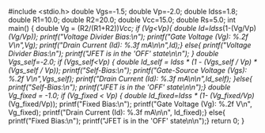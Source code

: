 
#include <stdio.h>
double Vgs=-1.5;
double Vp=-2.0;
double Idss=1.8;
double R1=10.0;
double R2=20.0;
double Vcc=15.0;
double Rs=5.0;
int main() {
double Vg = (R2/(R1+R2))*Vcc;
if (Vg<Vp){
    double Id=Idss*(1-(Vg/Vp)*(Vg/Vp));
    printf("Voltage Divider Bias:\n");
    printf("Gate Voltage (Vg): %.2f V\n",Vg);
    printf("Drain Current (Id): %.3f mA\n\n",Id);} 
    else{
        printf("Voltage Divider Bias:\n");
        printf("JFET is in the 'OFF' state\n\n");
    }
    double Vgs_self=-2.0;
    if (Vgs_self<Vp) {
        double Id_self = Idss * (1 - (Vgs_self / Vp) * (Vgs_self / Vp));
        printf("Self-Bias:\n");
        printf("Gate-Source Voltage (Vgs): %.2f V\n",Vgs_self);
        printf("Drain Current (Id): %.3f mA\n\n",Id_self);
    }else{
        printf("Self-Bias:\n");
        printf("JFET is in the 'OFF' state\n\n");}
    double Vg_fixed = -1.0;
    if (Vg_fixed < Vp) {
        double Id_fixed=Idss * (1- (Vg_fixed/Vp)*(Vg_fixed/Vp));
        printf("Fixed Bias:\n");
        printf("Gate Voltage (Vg): %.2f V\n", Vg_fixed);
        printf("Drain Current (Id): %.3f mA\n\n", Id_fixed);} 
        else{
        printf("Fixed Bias:\n");
        printf("JFET is in the 'OFF' state\n\n");}
        return 0;
}
